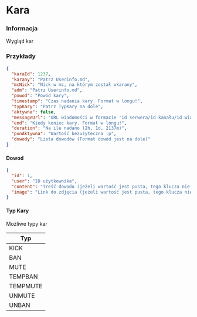 # Kara
### Informacja
Wygląd kar

### Przykłady
```json
{
  "karaId": 1237,
  "karany": "Patrz Userinfo.md",
  "mcNick": "Nick w mc, na którym został ukarany",
  "adm": "Patrz Userinfo.md",
  "powod": "Powód kary",
  "timestamp": "Czas nadania kary. Format w longu!",
  "typKary": "Patrz TypKary na dole",
  "aktywna": false,
  "messageUrl": "URL wiadomości w formacie 'id serwera/id kanału/id wiadomości'",
  "end": "Kiedy koniec kary. Format w longu!",
  "duration": "Na ile nadano (2h, 1d, 2137m)",
  "punAktywna": "Wartość bezużyteczna :p",
  "dowody": "Lista dowodów (Format dowód jest na dole)"
}
```

#### Dowod
```json
{
  "id": 1,
  "user": "ID użytkownika",
  "content": "Treść dowodu (jeżeli wartość jest pusta, tego klucza nie będzie)",
  "image": "Link do zdjęcia (jeżeli wartość jest pusta, tego klucza nie będzie)"
}
```

#### Typ Kary
Możliwe typy kar

| Typ      |
|----------|
| KICK     |
| BAN      |
| MUTE     |
| TEMPBAN  |
| TEMPMUTE |
| UNMUTE   |
| UNBAN    |
